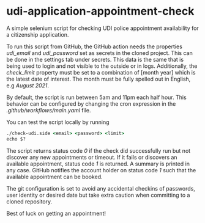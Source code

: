 # udi-application-appointment-check

A simple selenium script for checking UDI police appointment availability for a citizenship application.

To run this script from GitHub, the GitHub action needs the properties *udi_email* and *udi_password*
set as secrets in the cloned project. This can be done in the settings tab under secrets. This data is
the same that is being used to login and not visible to the outside or in logs. Additionally, the
*check_limit* property must be set to a combination of [month year] which is the latest date of interest.
The month must be fully spelled out in English, e.g *August 2021*.

By default, the script is run between 5am and 11pm each half hour. This behavior can be configured by
changing the cron expression in the *.github/workflows/main.yaml* file.

You can test the script locally by running

```cmd
./check-udi.side <email> <password> <limit>
echo $?
```

The script returns status code *0* if the check did successfully run but not discover any new appointments or
timeout. If it fails or discovers an available appointment, status code *1* is returned. A summary is printed
in any case. GitHub notifies the account holder on status code *1* such that the available appointment can be
booked.

The git configuration is set to avoid any accidental checkins of passwords, user identity or desired date but
take extra caution when committing to a cloned repository.

Best of luck on getting an appointment!
